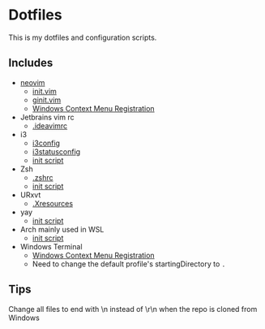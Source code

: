 # Dotfiles

This is my dotfiles and configuration scripts.

## Includes

- [neovim](nvim)
  - [init.vim](nvim/init.vim) 
  - [ginit.vim](nvim/ginit.vim)
  - [Windows Context Menu Registration](nvim/nvim.reg)
- Jetbrains vim rc
  - [.ideavimrc](.ideavimrc)
- i3
  - [i3config](i3config)
  - [i3statusconfig](i3statusconfig)
  - [init script](init-i3.sh)
- Zsh
  - [.zshrc](.zshrc)
  - [init script](init-zsh.sh)
- URxvt
  - [.Xresources](.Xresources)
- yay
  - [init script](init-yay.sh)
- Arch mainly used in WSL
  - [init script](init-arch.sh)
- Windows Terminal
  - [Windows Context Menu Registration](wt/wt.reg)
  - Need to change the default profile's startingDirectory to `.`

## Tips

Change all files to end with \n instead of \r\n when the repo is cloned from Windows
